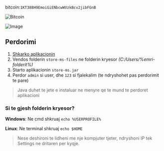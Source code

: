 bitcoin:`1KT388H9EmoiGiENbcwWVzkBcv2jibFGnB`

![Bitcoin](http://i.imgur.com/iNvVh8M.png)
 

![Image](http://i.imgur.com/rhffLep.png)

## Perdorimi
1. [Shkarko aplikacionin](https://github.com/urankajtazaj/store-ms/releases/download/v1.0.1/store-ms.zip)
2. Vendos folderin `store-ms-files` ne folderin kryesor *(C:/Users/%emri-folderit%)*
3. Starto aplikacionin `store-ms.jar`
4. Perdor `admin` si user, dhe `123` si fjalekalim (te ndryshohet pas perdorimit te pare)

> Java duhet te jete e instaluar ne menyre qe te mund te perdoret aplikacioni

### Si te gjesh folderin kryesor?
**Windows**:
Ne cmd shkruaj `echo %USERPROFILE%`

**Linux**:
Ne terminal shkruaj `echo $HOME`


> Nese deshironi te lidheni me nje kompjuter tjeter, ndryshoni IP tek Settings ne dritaren per kyqje.
